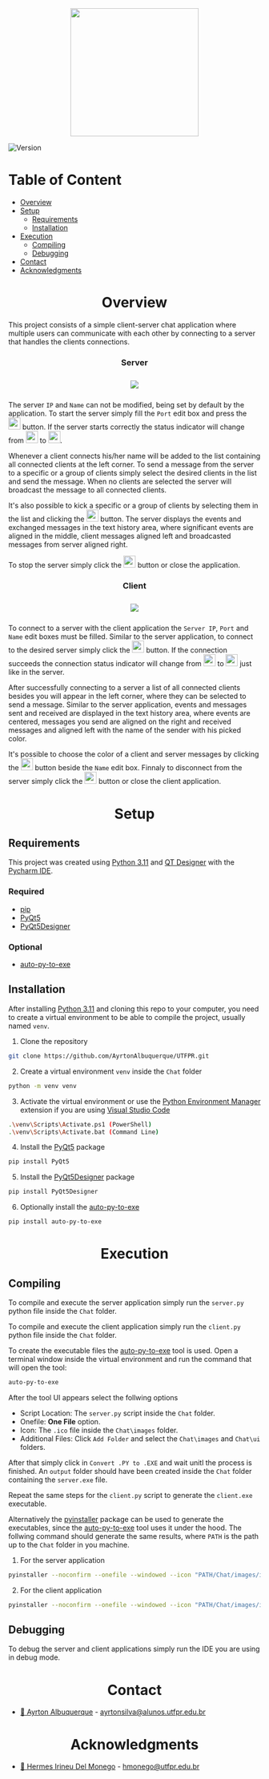 <!-- ------------------------------------------ Logo ------------------------------------------- -->
<div align="center">
    <div><img src="Chat.png" width="256px" height="256px"></div>
</div>

![Version][version.badge]

<!-- ------------------------------------ Table of Content ------------------------------------- -->
<h1>Table of Content</h1>

- [Overview](#overview)
- [Setup](#setup)
  - [Requirements](#requirements)
  - [Installation](#installation)
- [Execution](#execution)
  - [Compiling](#compiling)
  - [Debugging](#debugging)
- [Contact](#contact)
- [Acknowledgments](#acknowledgments)

<!-- ------------------------------------------------------------------------------------------- -->
<!--                                          Sections                                           -->
<!-- ------------------------------------------------------------------------------------------- -->

<!-- ---------------------------------------- Overview ----------------------------------------- -->
<div align="center">

# Overview

</div>

This project consists of a simple client-server chat application where multiple users can communicate with each other by connecting to a server that handles the clients connections.

<h3 align="center">Server</h3>
<div align="center"><img src="Server.png" vspace="10"></div>

The server `IP` and `Name` can not be modified, being set by default by the application. To start the server simply fill the `Port` edit box and press the <img src="Chat/images/Start.png" width="24px" height="24px"> button. If the server starts correctly the status indicator will change from <img src="Chat/images/Off.png" width="24px" height="24px"> to <img src="Chat/images/On.png" width="24px" height="24px">.

Whenever a client connects his/her name will be added to the list containing all connected clients at the left corner. To send a message from the server to a specific or a group of clients simply select the desired clients in the list and send the message. When no clients are selected the server will broadcast the message to all connected clients.

It's also possible to kick a specific or a group of clients by selecting them in the list and clicking the <img src="Chat/images/kick.png" width="24px" height="24px"> button. The server displays the events and exchanged messages in the text history area, where significant events are aligned in the middle, client messages aligned left and broadcasted messages from server aligned right.

To stop the server simply click the <img src="Chat/images/Stop.png" width="24px" height="24px"> button or close the application.

<h3 align="center">Client</h3>
<div align="center"><img src="Client.png" vspace="10"></div>

To connect to a server with the client application the `Server IP`, `Port` and `Name` edit boxes must be filled. Similar to the server application, to connect to the desired server simply click the <img src="Chat/images/Start.png" width="24px" height="24px"> button. If the connection succeeds the connection status indicator will change from <img src="Chat/images/Off.png" width="24px" height="24px"> to <img src="Chat/images/On.png" width="24px" height="24px"> just like in the server.

After successfully connecting to a server a list of all connected clients besides you will appear in the left corner, where they can be selected to send a message. Similar to the server application, events and messages sent and received are displayed in the text history area, where events are centered, messages you send are aligned on the right and received messages and aligned left with the name of the sender with his picked color.

It's possible to choose the color of a client and server messages by clicking the <img src="Color.png" width="24px" height="24px"> button beside the `Name` edit box. Finnaly to disconnect from the server simply click the <img src="Chat/images/Stop.png" width="24px" height="24px"> button or close the client application.

<!-- ------------------------------------------ Setup ------------------------------------------ -->
<div align="center">

# Setup

</div>

## Requirements

This project was created using [Python 3.11](https://www.python.org/downloads/release/python-3110/) and [QT Designer](https://build-system.fman.io/qt-designer-download) with the [Pycharm IDE](https://www.jetbrains.com/pt-br/pycharm/download/#section=windows).

<h3>Required</h3>

- [pip](https://pypi.org/project/pip/)
- [PyQt5](https://pypi.org/project/PyQt5/)
- [PyQt5Designer](https://pypi.org/project/PyQt5Designer/)

<h3>Optional</h3>

- [auto-py-to-exe](https://pypi.org/project/auto-py-to-exe/)

## Installation

After installing [Python 3.11](https://www.python.org/downloads/release/python-3110/) and cloning this repo to your computer, you need to create a virtual environment to be able to compile the project, usually named `venv`.

1. Clone the repository

```sh
git clone https://github.com/AyrtonAlbuquerque/UTFPR.git
```

2. Create a virtual environment `venv` inside the `Chat` folder

```sh
python -m venv venv
```

3. Activate the virtual environment or use the [Python Environment Manager](https://marketplace.visualstudio.com/items?itemName=donjayamanne.python-environment-manager) extension if you are using [Visual Studio Code](https://code.visualstudio.com/)

```sh
.\venv\Scripts\Activate.ps1 (PowerShell)
.\venv\Scripts\Activate.bat (Command Line)
```

4. Install the [PyQt5](https://pypi.org/project/PyQt5/) package

```sh
pip install PyQt5
```

5. Install the [PyQt5Designer](https://pypi.org/project/PyQt5Designer/) package

```sh
pip install PyQt5Designer
```

6. Optionally install the [auto-py-to-exe](https://pypi.org/project/auto-py-to-exe/)

```sh
pip install auto-py-to-exe
```

<!-- ---------------------------------------- Execution ---------------------------------------- -->
<div align="center">

# Execution

</div>

## Compiling

To compile and execute the server application simply run the `server.py` python file inside the `Chat` folder.

To compile and execute the client application simply run the `client.py` python file inside the `Chat` folder.

To create the executable files the [auto-py-to-exe](https://pypi.org/project/auto-py-to-exe/) tool is used. Open a terminal window inside the virtual environment and run the command that will open the tool:

```sh
auto-py-to-exe
```

After the tool UI appears select the follwing options

- Script Location: The `server.py` script inside the `Chat` folder.
- Onefile: **One File** option.
- Icon: The `.ico` file inside the `Chat\images` folder.
- Additional Files: Click `Add Folder` and select the `Chat\images` and `Chat\ui` folders.

After that simply click in `Convert .PY to .EXE` and wait unitl the process is finished. An `output` folder should have been created inside the `Chat` folder containing the `server.exe` file.

Repeat the same steps for the `client.py` script to generate the `client.exe` executable.

Alternatively the [pyinstaller](https://pypi.org/project/pyinstaller/) package can be used to generate the executables, since the [auto-py-to-exe](https://pypi.org/project/auto-py-to-exe/) tool uses it under the hood. The follwing command should generate the same results, where `PATH` is the path up to the `Chat` folder in you machine.

1. For the server application

```sh
pyinstaller --noconfirm --onefile --windowed --icon "PATH/Chat/images/icon.ico" --add-data "PATH/Chat/images;images/" --add-data "PATH/Chat/ui;ui/"  "PATH/Chat/server.py"
```

2. For the client application

```sh
pyinstaller --noconfirm --onefile --windowed --icon "PATH/Chat/images/icon.ico" --add-data "PATH/Chat/images;images/" --add-data "PATH/Chat/ui;ui/"  "PATH/Chat/client.py"
```

## Debugging

To debug the server and client applications simply run the IDE you are using in debug mode.

<!-- ----------------------------------------- Contact ----------------------------------------- -->
<div align="center">

# Contact

</div>

- [👦 Ayrton Albuquerque](https://github.com/AyrtonAlbuquerque) - ayrtonsilva@alunos.utfpr.edu.br

<!-- ------------------------------------- Acknowledgments ------------------------------------- -->
<div align="center">

# Acknowledgments

</div>

- [👦 Hermes Irineu Del Monego](https://www.escavador.com/sobre/8105780/hermes-irineu-del-monego) - hmonego@utfpr.edu.br

<!-- --------------------------------------- References ---------------------------------------- -->

[version.badge]: https://img.shields.io/badge/python-3.11-brightgreen
